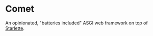 # Comet

An opinionated, "batteries included" ASGI web framework on top of [Starlette](https://www.starlette.io/).
